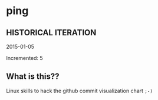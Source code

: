 # ping

## HISTORICAL ITERATION
2015-01-05

Incremented: 5

## What is this?? 
Linux skills to hack the github commit visualization chart `;-)`
